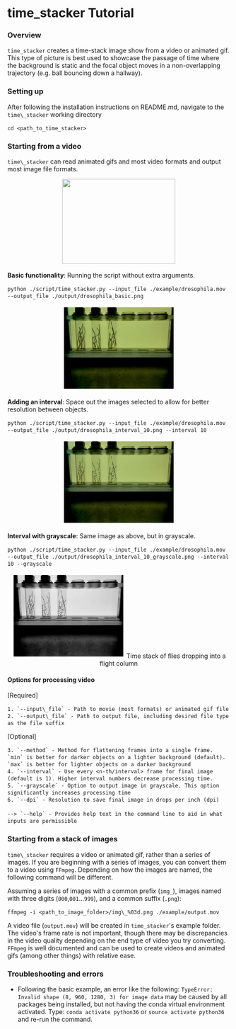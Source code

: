 <h1>time_stacker Tutorial</h1>

<h3>Overview</h3>

`time_stacker` creates a time-stack image show from a video or animated gif. This type of picture is best used to showcase the passage of time where the background is static and the focal object moves in a non-overlapping trajectory (e.g. ball bouncing down a hallway).

<h3>Setting up</h3>

After following the installation instructions on README.md, navigate to the `time\_stacker` working directory

	cd <path_to_time_stacker>

<h3>Starting from a video</h3>

`time\_stacker` can read animated gifs and most video formats and output most image file formats.

<p align="center">
<img src="https://github.com/adamspierer/time_stacker/blob/main/example/drosophila.gif" width="256" height="192">
</p>


<b>Basic functionality</b>: Running the script without extra arguments.

	python ./script/time_stacker.py --input_file ./example/drosophila.mov --output_file ./output/drosophila_basic.png

<p align="center">
<img src="https://github.com/adamspierer/time_stacker/blob/main/output/drosophila_basic.png" width="256" height="192">
</p>


<b>Adding an interval</b>: Space out the images selected to allow for better resolution between objects.

	python ./script/time_stacker.py --input_file ./example/drosophila.mov --output_file ./output/drosophila_interval_10.png --interval 10

<p align="center">
<img src="https://github.com/adamspierer/time_stacker/blob/main/output/drosophila_interval_10.png" width="256" height="192">
</p>


<b>Interval with grayscale</b>: Same image as above, but in grayscale.

	python ./script/time_stacker.py --input_file ./example/drosophila.mov --output_file ./output/drosophila_interval_10_grayscale.png --interval 10 --grayscale

<p align="center">
<img src="https://github.com/adamspierer/time_stacker/blob/main/output/drosophila_interval_10_grayscale.png" width="256" height="192">
Time stack of flies dropping into a flight column
</p>


<h4>Options for processing video</h4>

[Required]

	1. `--input\_file` - Path to movie (most formats) or animated gif file
	2. `--output\_file` - Path to output file, including desired file type as the file suffix

[Optional]

	3. `--method` - Method for flattening frames into a single frame. `min` is better for darker objects on a lighter background (default). `max` is better for lighter objects on a darker background
	4. `--interval` - Use every <n-th/interval> frame for final image (default is 1). Higher interval numbers decrease processing time.
	5. `--grayscale` - Option to output image in grayscale. This option significantly increases processing time
	6. `--dpi` - Resolution to save final image in drops per inch (dpi)
	
	--> `--help` - Provides help text in the command line to aid in what inputs are permissible


<h3>Starting from a stack of images</h3>

`time\_stacker` requires a video or animated gif, rather than a series of images. If you are beginning with a series of images, you can convert them to a video using `FFmpeg`. Depending on how the images are named, the following command will be different. 

Assuming a series of images with a common prefix (`img_`), images named with three digits (`000`,`001`...`999`), and a common suffix (`.png`):

	ffmpeg -i <path_to_image_folder>/img\_%03d.png ./example/output.mov

A video file (`output.mov`) will be created in `time_stacker`'s example folder. The video's frame rate is not important, though there may be discrepancies in the video quality depending on the end type of video you try converting. `FFmpeg` is well documented and can be used to create videos and animated gifs (among other things) with relative ease. 

<h3>Troubleshooting and errors</h3>

- Following the basic example, an error like the following: `TypeError: Invalid shape (8, 960, 1280, 3) for image data` may be caused by all packages being installed, but not having the conda virtual environment activated. Type: `conda activate python36` or `source activate python36` and re-run the command.